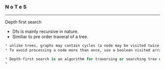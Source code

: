 ### N o T e S

---

Depth first search 

- Dfs is mainly recursive in nature.
- Similiar to pre order traveral of a tree.

```py
* unlike trees, graphs may contain cycles (a node may be visited twice). 
* To avoid processing a node more than once, use a boolean visited array.
```

```py
* Depth-first search is an algorithm for traversing or searching tree or graph data structures.
* 
```
